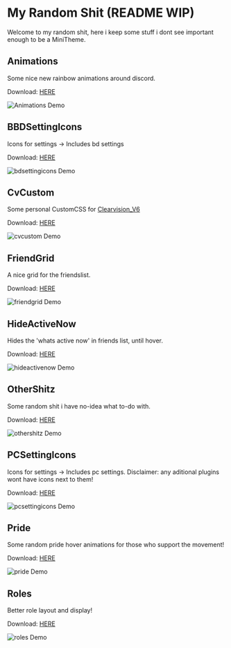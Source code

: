 # My Random Shit (README WIP)
Welcome to my random shit, here i keep some stuff i dont see important enough to be a MiniTheme.

## Animations
Some nice new rainbow animations around discord.

Download: [HERE](https://xcruxiex.github.io/BBDThemes/random/animation.css)

![Animations Demo]()

## BBDSettingIcons
Icons for settings → Includes bd settings

Download: [HERE](https://xcruxiex.github.io/BBDThemes/random/bdsettingicons.css)

![bdsettingicons Demo]()

## CvCustom
Some personal CustomCSS for [Clearvision_V6](https://github.com/ClearVision/ClearVision-v6)

Download: [HERE](https://xcruxiex.github.io/BBDThemes/random/cvcustom.css)

![cvcustom Demo]()

## FriendGrid
A nice grid for the friendslist.

Download: [HERE](https://xcruxiex.github.io/BBDThemes/random/friendgrid.css)

![friendgrid Demo]()

## HideActiveNow
Hides the 'whats active now' in friends list, until hover.

Download: [HERE](https://xcruxiex.github.io/BBDThemes/random/hideactivenow.css)

![hideactivenow Demo]()

## OtherShitz
Some random shit i have no-idea what to-do with.

Download: [HERE](https://xcruxiex.github.io/BBDThemes/random/othershitz.css)

![othershitz Demo]()

## PCSettingIcons
Icons for settings → Includes pc settings. Disclaimer: any aditional plugins wont have icons next to them!

Download: [HERE](https://xcruxiex.github.io/BBDThemes/random/pcsettingicons.css)

![pcsettingicons Demo]()

## Pride
Some random pride hover animations for those who support the movement!

Download: [HERE](https://xcruxiex.github.io/BBDThemes/random/pride.css)

![pride Demo]()

## Roles
Better role layout and display!

Download: [HERE](https://xcruxiex.github.io/BBDThemes/random/roles.css)

![roles Demo]()

